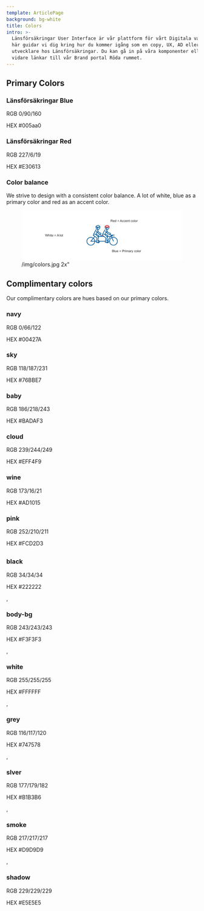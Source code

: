 ```yaml
---
template: ArticlePage
background: bg-white
title: Colors
intro: >-
  Länsförsäkringar User Interface är vår plattform för vårt Digitala varumärke.
  här guidar vi dig kring hur du kommer igång som en copy, UX, AD eller frontend
  utvecklare hos Länsförsäkringar. Du kan gå in på våra komponenter eller hittar
  vidare länkar till vår Brand portal Röda rummet.
---
```

## Primary Colors

<div class="Colors"><article class="Colors__item Colors__item--primary" style="border-color:#005aa0"><div class="Colors__background" style="background-color:#005aa0"></div><h3 class="Colors__title">Länsförsäkringar Blue</h3><p class="Colors__text"><span>RGB</span> 0/90/160</p><p class="Colors__text"><span>HEX</span> #005aa0</p></article><article class="Colors__item Colors__item--primary" style="border-color:#E30613"><div class="Colors__background" style="background-color:#E30613"></div><h3 class="Colors__title">Länsförsäkringar Red</h3><p class="Colors__text"><span>RGB</span> 227/6/19</p><p class="Colors__text"><span>HEX</span> #E30613</p></article></div>

### Color balance

We strive to design with a consistent color balance. A lot of white, blue as a primary color and red as an accent color.

<figure class="Image Image__border"><img src="/img/colors.jpg" srcset="/img/colors.jpg 2x" alt=""><figcaption><div class="Image__caption">/img/colors.jpg 2x"</div></figcaption></figure>

## Complimentary colors

Our complimentary colors are hues based on our primary colors.

<div class="Colors"><article class="Colors__item Colors__item--complimentary" style="border-color:#00427A"><div class="Colors__background" style="background-color:#00427A"></div><h3 class="Colors__title">navy</h3><p class="Colors__text"><span>RGB</span> 0/66/122</p><p class="Colors__text"><span>HEX</span> #00427A</p></article><article class="Colors__item Colors__item--complimentary" style="border-color:#76BBE7"><div class="Colors__background" style="background-color:#76BBE7"></div><h3 class="Colors__title">sky</h3><p class="Colors__text"><span>RGB</span> 118/187/231</p><p class="Colors__text"><span>HEX</span> #76BBE7</p></article><article class="Colors__item Colors__item--complimentary" style="border-color:#BADAF3"><div class="Colors__background" style="background-color:#BADAF3"></div><h3 class="Colors__title">baby</h3><p class="Colors__text"><span>RGB</span> 186/218/243</p><p class="Colors__text"><span>HEX</span> #BADAF3</p></article><article class="Colors__item Colors__item--complimentary" style="border-color:#EFF4F9"><div class="Colors__background" style="background-color:#EFF4F9"></div><h3 class="Colors__title">cloud</h3><p class="Colors__text"><span>RGB</span> 239/244/249</p><p class="Colors__text"><span>HEX</span> #EFF4F9</p></article><article class="Colors__item Colors__item--complimentary" style="border-color:#AD1015"><div class="Colors__background" style="background-color:#AD1015"></div><h3 class="Colors__title">wine</h3><p class="Colors__text"><span>RGB</span> 173/16/21</p><p class="Colors__text"><span>HEX</span> #AD1015</p></article><article class="Colors__item Colors__item--complimentary" style="border-color:#FCD2D3"><div class="Colors__background" style="background-color:#FCD2D3"></div><h3 class="Colors__title">pink</h3><p class="Colors__text"><span>RGB</span> 252/210/211</p><p class="Colors__text"><span>HEX</span> #FCD2D3</p></article></div>

## 



<div class="Colors"><article class="Colors__item Colors__item--complimentary" style="border-color:#222222"><div class="Colors__background" style="background-color:#222222"></div><h3 class="Colors__title">black</h3><p class="Colors__text"><span>RGB</span> 34/34/34</p><p class="Colors__text"><span>HEX</span> #222222</p></article>,<article class="Colors__item Colors__item--complimentary" style="border-color:#F3F3F3"><div class="Colors__background" style="background-color:#F3F3F3"></div><h3 class="Colors__title">body-bg</h3><p class="Colors__text"><span>RGB</span> 243/243/243</p><p class="Colors__text"><span>HEX</span> #F3F3F3</p></article>,<article class="Colors__item Colors__item--complimentary" style="border-color:#FFFFFF"><div class="Colors__background" style="background-color:#FFFFFF"></div><h3 class="Colors__title">white</h3><p class="Colors__text"><span>RGB</span> 255/255/255</p><p class="Colors__text"><span>HEX</span> #FFFFFF</p></article>,<article class="Colors__item Colors__item--complimentary" style="border-color:#747578"><div class="Colors__background" style="background-color:#747578"></div><h3 class="Colors__title">grey</h3><p class="Colors__text"><span>RGB</span> 116/117/120</p><p class="Colors__text"><span>HEX</span> #747578</p></article>,<article class="Colors__item Colors__item--complimentary" style="border-color:#B1B3B6"><div class="Colors__background" style="background-color:#B1B3B6"></div><h3 class="Colors__title">slver</h3><p class="Colors__text"><span>RGB</span> 177/179/182</p><p class="Colors__text"><span>HEX</span> #B1B3B6</p></article>,<article class="Colors__item Colors__item--complimentary" style="border-color:#D9D9D9"><div class="Colors__background" style="background-color:#D9D9D9"></div><h3 class="Colors__title">smoke</h3><p class="Colors__text"><span>RGB</span> 217/217/217</p><p class="Colors__text"><span>HEX</span> #D9D9D9</p></article>,<article class="Colors__item none" style="border-color:#E5E5E5 "><div class="Colors__background" style="background-color:#E5E5E5 "></div><h3 class="Colors__title">shadow</h3><p class="Colors__text"><span>RGB</span> 229/229/229</p><p class="Colors__text"><span>HEX</span> #E5E5E5 </p></article></div>
